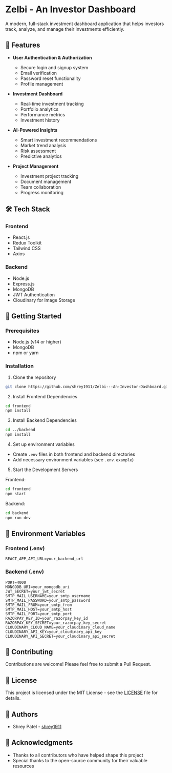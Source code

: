 # Zelbi - An Investor Dashboard

A modern, full-stack investment dashboard application that helps investors track, analyze, and manage their investments efficiently.

## 🌟 Features

- **User Authentication & Authorization**
  - Secure login and signup system
  - Email verification
  - Password reset functionality
  - Profile management

- **Investment Dashboard**
  - Real-time investment tracking
  - Portfolio analytics
  - Performance metrics
  - Investment history

- **AI-Powered Insights**
  - Smart investment recommendations
  - Market trend analysis
  - Risk assessment
  - Predictive analytics

- **Project Management**
  - Investment project tracking
  - Document management
  - Team collaboration
  - Progress monitoring

## 🛠️ Tech Stack

### Frontend
- React.js
- Redux Toolkit
- Tailwind CSS
- Axios

### Backend
- Node.js
- Express.js
- MongoDB
- JWT Authentication
- Cloudinary for Image Storage

## 🚀 Getting Started

### Prerequisites
- Node.js (v14 or higher)
- MongoDB
- npm or yarn

### Installation

1. Clone the repository
```bash
git clone https://github.com/shrey1911/Zelbi---An-Investor-Dashboard.git
```

2. Install Frontend Dependencies
```bash
cd frontend
npm install
```

3. Install Backend Dependencies
```bash
cd ../backend
npm install
```

4. Set up environment variables
- Create `.env` files in both frontend and backend directories
- Add necessary environment variables (see `.env.example`)

5. Start the Development Servers

Frontend:
```bash
cd frontend
npm start
```

Backend:
```bash
cd backend
npm run dev
```

## 📝 Environment Variables

### Frontend (.env)
```
REACT_APP_API_URL=your_backend_url
```

### Backend (.env)
```
PORT=4000
MONGODB_URI=your_mongodb_uri
JWT_SECRET=your_jwt_secret
SMTP_MAIL_USERNAME=your_smtp_username
SMTP_MAIL_PASSWORD=your_smtp_password
SMTP_MAIL_FROM=your_smtp_from
SMTP_MAIL_HOST=your_smtp_host
SMTP_MAIL_PORT=your_smtp_port
RAZORPAY_KEY_ID=your_razorpay_key_id
RAZORPAY_KEY_SECRET=your_razorpay_key_secret
CLOUDINARY_CLOUD_NAME=your_cloudinary_cloud_name
CLOUDINARY_API_KEY=your_cloudinary_api_key
CLOUDINARY_API_SECRET=your_cloudinary_api_secret
```

## 🤝 Contributing

Contributions are welcome! Please feel free to submit a Pull Request.

## 📄 License

This project is licensed under the MIT License - see the [LICENSE](LICENSE) file for details.

## 👥 Authors

- Shrey Patel - [shrey1911](https://github.com/shrey1911)

## 🙏 Acknowledgments

- Thanks to all contributors who have helped shape this project
- Special thanks to the open-source community for their valuable resources
